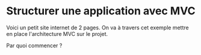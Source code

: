 # Structurer une application avec MVC

Voici un petit site internet de 2 pages.
On va à travers cet exemple mettre en place l'architecture MVC sur le projet.

Par quoi commencer ?


